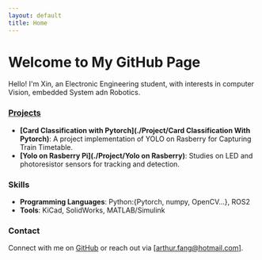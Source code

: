 ```yaml
---
layout: default
title: Home
---
```


# Welcome to My GitHub Page

Hello! I'm Xin, an Electronic Engineering student, with interests in computer Vision, embedded System adn Robotics.

### [Projects](./project.md)

- **[Card Classification with Pytorch](./Project/Card Classification With Pytorch)**: A project implementation of YOLO on Rasberry for Capturing Train Timetable.
- **[Yolo on Rasberry Pi](./Project/Yolo on Rasberry)**: Studies on LED and photoresistor sensors for tracking and detection.

### Skills

- **Programming Languages**: Python:{Pytorch, numpy, OpenCV...}, ROS2
- **Tools**: KiCad, SolidWorks, MATLAB/Simulink

### Contact

Connect with me on [GitHub](https://github.com/FinXAN) or reach out via [arthur.fang@hotmail.com].
